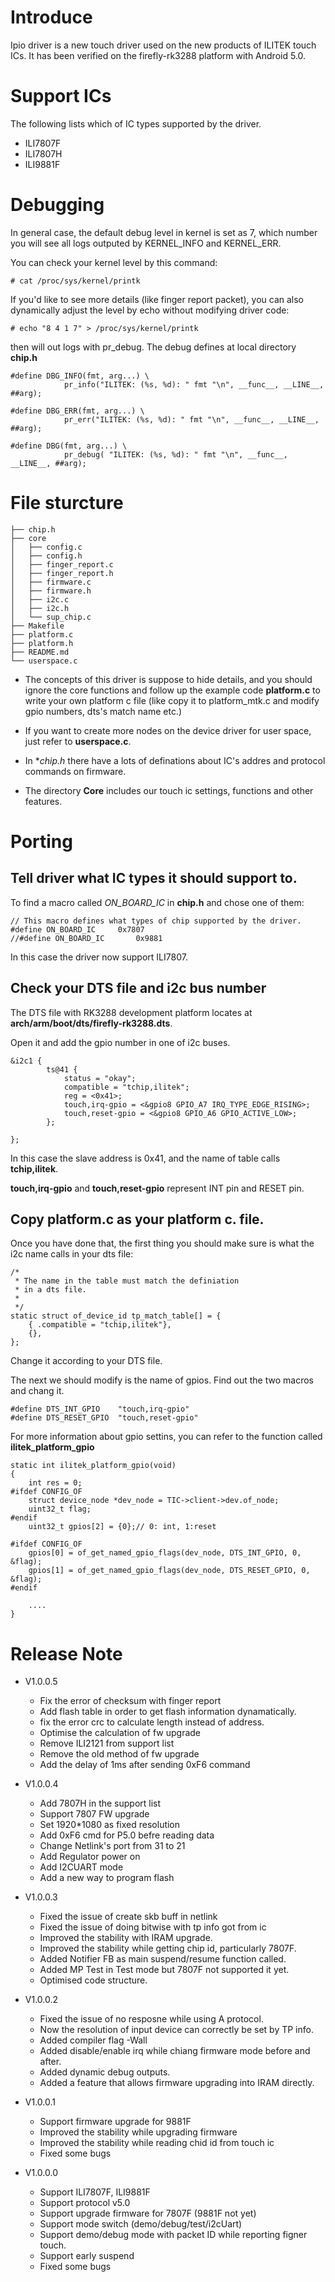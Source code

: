 # Introduce

Ipio driver is a new touch driver used on the new products of ILITEK touch ICs. It has been verified on the firefly-rk3288 platform with Android 5.0.

# Support ICs

The following lists which of IC types supported by the driver.

* ILI7807F
* ILI7807H
* ILI9881F

# Debugging

In general case, the default debug level in kernel is set as 7, which number you will see all logs outputed by KERNEL_INFO and KERNEL_ERR. 

You can check your kernel level by this command:

```
# cat /proc/sys/kernel/printk
```

If you'd like to see more details (like finger report packet), you can also dynamically adjust the level by echo without modifying driver code:

```
# echo "8 4 1 7" > /proc/sys/kernel/printk
```
then will out logs with pr_debug. The debug defines at local directory **chip.h**

```
#define DBG_INFO(fmt, arg...) \
			pr_info("ILITEK: (%s, %d): " fmt "\n", __func__, __LINE__, ##arg);

#define DBG_ERR(fmt, arg...) \
			pr_err("ILITEK: (%s, %d): " fmt "\n", __func__, __LINE__, ##arg);

#define DBG(fmt, arg...) \
			pr_debug( "ILITEK: (%s, %d): " fmt "\n", __func__, __LINE__, ##arg);
```

# File sturcture

```
├── chip.h                 
├── core                   
│   ├── config.c
│   ├── config.h
│   ├── finger_report.c
│   ├── finger_report.h
│   ├── firmware.c
│   ├── firmware.h
│   ├── i2c.c
│   ├── i2c.h
│   └── sup_chip.c
├── Makefile
├── platform.c
├── platform.h
├── README.md
└── userspace.c
```

* The concepts of this driver is suppose to hide details, and you should ignore the core functions and follow up the example code **platform.c**
to write your own platform c file (like copy it to platform_mtk.c and modify gpio numbers, dts's match name etc.)

* If you want to create more nodes on the device driver for user space, just refer to **userspace.c**.

* In **chip.h* there have a lots of definations about IC's addres and protocol commands on firmware.

* The directory **Core** includes our touch ic settings, functions and other features.

# Porting

## Tell driver what IC types it should support to.

To find a macro called *ON_BOARD_IC* in **chip.h** and chose one of them:

```
// This macro defines what types of chip supported by the driver.
#define ON_BOARD_IC		0x7807
//#define ON_BOARD_IC		0x9881
```
 In this case the driver now support ILI7807.
 
## Check your DTS file and i2c bus number

The DTS file with RK3288 development platform locates at **arch/arm/boot/dts/firefly-rk3288.dts**.

Open it and add the gpio number in one of i2c buses.

```
&i2c1 {
		ts@41 {
			status = "okay";
        	compatible = "tchip,ilitek";
      		reg = <0x41>;
         	touch,irq-gpio = <&gpio8 GPIO_A7 IRQ_TYPE_EDGE_RISING>;
         	touch,reset-gpio = <&gpio8 GPIO_A6 GPIO_ACTIVE_LOW>;
    	};

};
```
In this case the slave address is 0x41, and the name of table calls **tchip,ilitek**.

**touch,irq-gpio** and **touch,reset-gpio** represent INT pin and RESET pin.

## Copy **platform.c** as your platform c. file.

Once you have done that, the first thing you should make sure is what the i2c name calls in your dts file:

```
/*
 * The name in the table must match the definiation
 * in a dts file.
 *
 */
static struct of_device_id tp_match_table[] = {
	{ .compatible = "tchip,ilitek"},
    {},
};
```
Change it according to your DTS file. 

The next we should modify is the name of gpios. Find out the two macros and chang it.

```
#define DTS_INT_GPIO	"touch,irq-gpio"
#define DTS_RESET_GPIO	"touch,reset-gpio"
```

For more information about gpio settins, you can refer to the function called **ilitek_platform_gpio**

```
static int ilitek_platform_gpio(void)
{
	int res = 0;
#ifdef CONFIG_OF
	struct device_node *dev_node = TIC->client->dev.of_node;
	uint32_t flag;
#endif
	uint32_t gpios[2] = {0};// 0: int, 1:reset

#ifdef CONFIG_OF
	gpios[0] = of_get_named_gpio_flags(dev_node, DTS_INT_GPIO, 0, &flag);
	gpios[1] = of_get_named_gpio_flags(dev_node, DTS_RESET_GPIO, 0, &flag);
#endif

    ....
}
```

# Release Note

* V1.0.0.5
  * Fix the error of checksum with finger report
  * Add flash table in order to get flash information dynamatically.
  * fix the error crc to calculate length instead of address.
  * Optimise the calculation of fw upgrade 
  * Remove ILI2121 from support list
  * Remove the old method of fw upgrade
  * Add the delay of 1ms after sending 0xF6 command

* V1.0.0.4
  * Add 7807H in the support list
  * Support 7807 FW upgrade
  * Set 1920*1080 as fixed resolution
  * Add 0xF6 cmd for P5.0 befre reading data
  * Change Netlink's port from 31 to 21
  * Add Regulator power on
  * Add I2CUART mode
  * Add a new way to program flash

* V1.0.0.3
  * Fixed the issue of create skb buff in netlink
  * Fixed the issue of doing bitwise with tp info got from ic
  * Improved the stability with IRAM upgrade.
  * Improved the stability while getting chip id, particularly 7807F.
  * Added Notifier FB as main suspend/resume function called.
  * Added MP Test in Test mode but 7807F not supported it yet.
  * Optimised code structure.

* V1.0.0.2
  * Fixed the issue of no resposne while using A protocol.
  * Now the resolution of input device can correctly be set by TP info.
  * Added compiler flag -Wall
  * Added disable/enable irq while chiang firmware mode before and after.
  * Added dynamic debug outputs.
  * Added a feature that allows firmware upgrading into IRAM directly.

* V1.0.0.1
  * Support firmware upgrade for 9881F
  * Improved the stability while upgrading firmware
  * Improved the stability while reading chid id from touch ic
  * Fixed some bugs

* V1.0.0.0
  * Support ILI7807F, ILI9881F
  * Support protocol v5.0
  * Support upgrade firmware for 7807F (9881F not yet)
  * Support mode switch (demo/debug/test/i2cUart)
  * Support demo/debug mode with packet ID while reporting figner touch.
  * Support early suspend
  * Fixed some bugs
